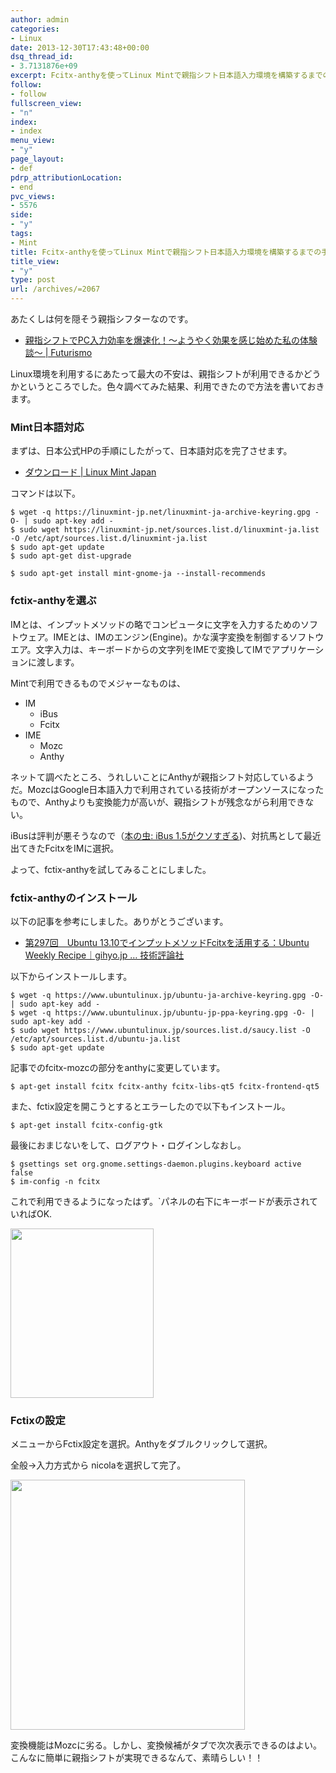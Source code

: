 ```yaml
---
author: admin
categories:
- Linux
date: 2013-12-30T17:43:48+00:00
dsq_thread_id:
- 3.7131876e+09
excerpt: Fcitx-anthyを使ってLinux Mintで親指シフト日本語入力環境を構築するまでの手順
follow:
- follow
fullscreen_view:
- "n"
index:
- index
menu_view:
- "y"
page_layout:
- def
pdrp_attributionLocation:
- end
pvc_views:
- 5576
side:
- "y"
tags:
- Mint
title: Fcitx-anthyを使ってLinux Mintで親指シフト日本語入力環境を構築するまでの手順
title_view:
- "y"
type: post
url: /archives/=2067
---
```


<!--:ja-->

あたくしは何を隠そう親指シフターなのです。

  * [親指シフトでPC入力効率を爆速化！～ようやく効果を感じ始めた私の体験談～ | Futurismo][1]

Linux環境を利用するにあたって最大の不安は、親指シフトが利用できるかどうかというところでした。色々調べてみた結果、利用できたので方法を書いておきます。

### Mint日本語対応

まずは、日本公式HPの手順にしたがって、日本語対応を完了させます。

  * [ダウンロード | Linux Mint Japan][2]

コマンドは以下。

    $ wget -q https://linuxmint-jp.net/linuxmint-ja-archive-keyring.gpg -O- | sudo apt-key add -
    $ sudo wget https://linuxmint-jp.net/sources.list.d/linuxmint-ja.list -O /etc/apt/sources.list.d/linuxmint-ja.list
    $ sudo apt-get update
    $ sudo apt-get dist-upgrade
    
    $ sudo apt-get install mint-gnome-ja --install-recommends
    

### fctix-anthyを選ぶ

IMとは、インプットメソッドの略でコンピュータに文字を入力するためのソフトウェア。IMEとは、IMのエンジン(Engine)。かな漢字変換を制御するソフトウエア。文字入力は、キーボードからの文字列をIMEで変換してIMでアプリケーションに渡します。

Mintで利用できるものでメジャーなものは、

  * IM 
      * iBus
      * Fcitx
  * IME 
      * Mozc
      * Anthy

ネットて調べたところ、うれしいことにAnthyが親指シフト対応しているようだ。MozcはGoogle日本語入力で利用されている技術がオープンソースになったもので、Anthyよりも変換能力が高いが、親指シフトが残念ながら利用できない。

iBusは評判が悪そうなので（[本の虫: iBus 1.5がクソすぎる][3])、対抗馬として最近出てきたFcitxをIMに選択。

よって、fctix-anthyを試してみることにしました。

### fctix-anthyのインストール

以下の記事を参考にしました。ありがとうございます。

  * [第297回　Ubuntu 13.10でインプットメソッドFcitxを活用する：Ubuntu Weekly Recipe｜gihyo.jp … 技術評論社][4]

以下からインストールします。

    $ wget -q https://www.ubuntulinux.jp/ubuntu-ja-archive-keyring.gpg -O- | sudo apt-key add -
    $ wget -q https://www.ubuntulinux.jp/ubuntu-jp-ppa-keyring.gpg -O- | sudo apt-key add -
    $ sudo wget https://www.ubuntulinux.jp/sources.list.d/saucy.list -O /etc/apt/sources.list.d/ubuntu-ja.list
    $ sudo apt-get update
    

記事でのfcitx-mozcの部分をanthyに変更しています。

    $ apt-get install fcitx fcitx-anthy fcitx-libs-qt5 fcitx-frontend-qt5
    

また、fctix設定を開こうとするとエラーしたので以下もインストール。

    $ apt-get install fcitx-config-gtk
    

最後におまじないをして、ログアウト・ログインしなおし。

    $ gsettings set org.gnome.settings-daemon.plugins.keyboard active false
    $ im-config -n fcitx
    

これで利用できるようになったはず。\`パネルの右下にキーボードが表示されていればOK.

[<img src="https://lh3.googleusercontent.com/-pw4M2g1HfFs/UsGvRV5wccI/AAAAAAAAA74/ko6l7vrj4-M/s800/Screenshot_from_2013-12-31%252002%253A29%253A16.png" height="271" width="229" />][5]

### Fctixの設定

メニューからFctix設定を選択。Anthyをダブルクリックして選択。

全般->入力方式から nicolaを選択して完了。

[<img src="https://lh3.googleusercontent.com/-wPCAS9QLjy8/UsGvQQ7Uj4I/AAAAAAAAA7w/3seZaISod_Y/s400/Screenshot_from_2013-12-31%252002%253A33%253A20.png" height="400" width="375" />][6]

変換機能はMozcに劣る。しかし、変換候補がタブで次次表示できるのはよい。こんなに簡単に親指シフトが実現できるなんて、素晴らしい！！

<!--:-->

 [1]: https://futurismo.biz/archives/548
 [2]: https://linuxmint-jp.net/download.html
 [3]: https://cpplover.blogspot.jp/2013/10/ibus-15.html
 [4]: https://gihyo.jp/admin/serial/01/ubuntu-recipe/0297
 [5]: https://picasaweb.google.com/lh/photo/_rov1uHf64ranenD-aGvKDyD6hjDXGH6XyE6iLrzolo?feat=embedwebsite
 [6]: https://picasaweb.google.com/lh/photo/B-94OW_TfbQF9iKQTf3WsTyD6hjDXGH6XyE6iLrzolo?feat=embedwebsite